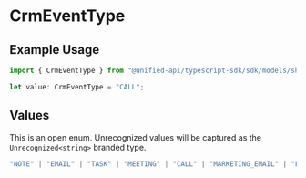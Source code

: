 # CrmEventType

## Example Usage

```typescript
import { CrmEventType } from "@unified-api/typescript-sdk/sdk/models/shared";

let value: CrmEventType = "CALL";
```

## Values

This is an open enum. Unrecognized values will be captured as the `Unrecognized<string>` branded type.

```typescript
"NOTE" | "EMAIL" | "TASK" | "MEETING" | "CALL" | "MARKETING_EMAIL" | "FORM" | "PAGE_VIEW" | Unrecognized<string>
```
